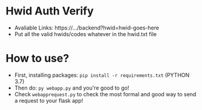 # Hwid Auth Verify
 - Avaliable Links: https://.../backend?hwid=hwid-goes-here
 - Put all the valid hwids/codes whatever in the hwid.txt file

# How to use?
 - First, installing packages: `pip install -r requirements.txt` (PYTHON 3.7)
 - Then do: `py webapp.py` and you're good to go!
 - Check `webapprequest.py` to check the most formal and good way to send a request to your flask app!

